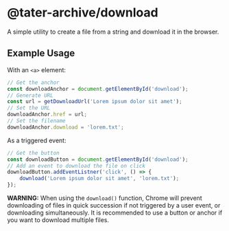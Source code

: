 # @tater-archive/download

A simple utility to create a file from a string and download it in the browser.

## Example Usage

With an `<a>` element:

```js
// Get the anchor
const downloadAnchor = document.getElementById('download');
// Generate URL
const url = getDownloadUrl('Lorem ipsum dolor sit amet');
// Set the URL
downloadAnchor.href = url;
// Set the filename
downloadAnchor.download = 'lorem.txt';
```

As a triggered event:

```js
// Get the button
const downloadButton = document.getElementById('download');
// Add an event to download the file on click
downloadButton.addEventListner('click', () => {
    download('Lorem ipsum dolor sit amet', 'lorem.txt');
});
```

**WARNING:** When using the `download()` function, Chrome will prevent
downloading of files in quick succession if not triggered by a user event, or
downloading simultaneously. It is recommended to use a button or anchor if you
want to download multiple files.
